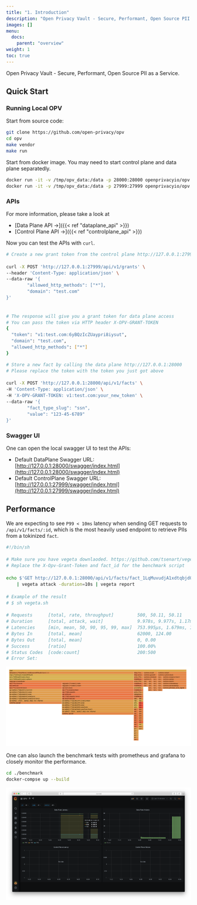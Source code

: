 ```yaml
---
title: "1. Introduction"
description: "Open Privacy Vault - Secure, Performant, Open Source PII as a Service."
images: []
menu:
  docs:
    parent: "overview"
weight: 1
toc: true
---
```


Open Privacy Vault - Secure, Performant, Open Source PII as a Service.

## Quick Start

### Running Local OPV

Start from source code:

```sh
git clone https://github.com/open-privacy/opv
cd opv
make vendor
make run
```

Start from docker image. You may need to start control plane and data plane separatedly.

```sh
docker run -it -v /tmp/opv_data:/data -p 28000:28000 openprivacyio/opv dataplane
docker run -it -v /tmp/opv_data:/data -p 27999:27999 openprivacyio/opv controlplane
```

### APIs

For more information, please take a look at

- [Data Plane API →]({{< ref "dataplane_api" >}})
- [Control Plane API →]({{< ref "controlplane_api" >}})

Now you can test the APIs with `curl`.

```sh
# Create a new grant token from the control plane http://127.0.0.1:27999

curl -X POST 'http://127.0.0.1:27999/api/v1/grants' \
--header 'Content-Type: application/json' \
--data-raw '{
        "allowed_http_methods": ["*"],
        "domain": "test.com"
}'


# The response will give you a grant token for data plane access
# You can pass the token via HTTP header X-OPV-GRANT-TOKEN
{
  "token": "v1:test.com:6yBQzIcZUaypri8iysut",
  "domain": "test.com",
  "allowed_http_methods": ["*"]
}
```

```sh
# Store a new fact by calling the data plane http://127.0.0.1:28000
# Please replace the token with the token you just got above

curl -X POST 'http://127.0.0.1:28000/api/v1/facts' \
-H 'Content-Type: application/json' \
-H 'X-OPV-GRANT-TOKEN: v1:test.com:your_new_token' \
--data-raw '{
        "fact_type_slug": "ssn",
        "value": "123-45-6789"
}'
```

### Swagger UI

One can open the local swagger UI to test the APIs:

- Default DataPlane Swagger URL: [http://127.0.0.1:28000/swagger/index.html](http://127.0.0.1:28000/swagger/index.html)
- Default ControlPlane Swagger URL: [http://127.0.0.1:27999/swagger/index.html](http://127.0.0.1:27999/swagger/index.html)

## Performance

We are expecting to see `P99 < 10ms` latency when sending GET requests to `/api/v1/facts/:id`,
which is the most heavily used endpoint to retrieve PIIs from a tokinized `fact`.

```sh
#!/bin/sh

# Make sure you have vegeta downlaoded. https://github.com/tsenart/vegeta
# Replace the X-Opv-Grant-Token and fact_id for the benchmark script

echo $'GET http://127.0.0.1:28000/api/v1/facts/fact_1LqMuvudjA1xdtqbjd0l \nX-Opv-Grant-Token: v1:example.com:gCPMdjk1650km2IA3sgZ' \
    | vegeta attack -duration=10s | vegeta report

# Example of the result
# $ sh vegeta.sh

# Requests      [total, rate, throughput]         500, 50.11, 50.11
# Duration      [total, attack, wait]             9.978s, 9.977s, 1.17ms
# Latencies     [min, mean, 50, 90, 95, 99, max]  753.995µs, 1.679ms, 1.415ms, 2.564ms, 3.061ms, 6.926ms, 12.096ms
# Bytes In      [total, mean]                     62000, 124.00
# Bytes Out     [total, mean]                     0, 0.00
# Success       [ratio]                           100.00%
# Status Codes  [code:count]                      200:500
# Error Set:
```

<img src="/images/BenchmarkFlameGraph.png" class="img-fluid" alt="benchmark_flamegraph.png">

One can also launch the benchmark tests with prometheus and grafana to closely monitor the performance.

```sh
cd ./benchmark
docker-compse up --build
```

<img src="/images/Prometheus.png" class="img-fluid" alt="prometheus.png">
